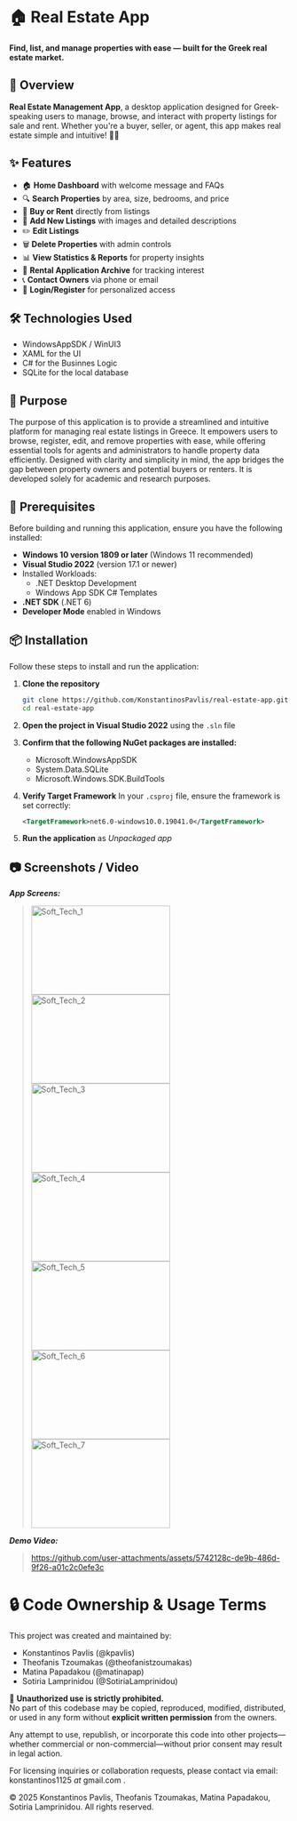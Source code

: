 # 🏠 Real Estate App

**Find, list, and manage properties with ease — built for the Greek real estate market.**

## 📘 Overview

**Real Estate Management App**, a desktop application designed for Greek-speaking users to manage, browse, and interact with property listings for sale and rent. Whether you're a buyer, seller, or agent, this app makes real estate simple and intuitive! 💼✨

## ✨ Features

- 🏠 **Home Dashboard** with welcome message and FAQs
- 🔍 **Search Properties** by area, size, bedrooms, and price
- 🛒 **Buy or Rent** directly from listings
- 📝 **Add New Listings** with images and detailed descriptions
- ✏️ **Edit Listings**
- 🗑️ **Delete Properties** with admin controls
- 📊 **View Statistics & Reports** for property insights
- 📂 **Rental Application Archive** for tracking interest
- 📞 **Contact Owners** via phone or email
- 🔐 **Login/Register** for personalized access

## 🛠️ Technologies Used

- WindowsAppSDK / WinUI3
- XAML for the UI
- C# for the Businnes Logic
- SQLite for the local database

## 🎯 Purpose

The purpose of this application is to provide a streamlined and intuitive platform for managing real estate listings in Greece. It empowers users to browse, register, edit, and remove properties with ease, while offering essential tools for agents and administrators to handle property data efficiently. Designed with clarity and simplicity in mind, the app bridges the gap between property owners and potential buyers or renters. It is developed solely for academic and research purposes.

## 🧰 Prerequisites

Before building and running this application, ensure you have the following installed:

- **Windows 10 version 1809 or later** (Windows 11 recommended)
- **Visual Studio 2022** (version 17.1 or newer)
- Installed Workloads:
  - .NET Desktop Development
  - Windows App SDK C# Templates
- **.NET SDK** (.NET 6)
- **Developer Mode** enabled in Windows

## 📦 Installation

Follow these steps to install and run the application:

1. **Clone the repository**
   ```bash
   git clone https://github.com/KonstantinosPavlis/real-estate-app.git
   cd real-estate-app
   
2. **Open the project in Visual Studio 2022** using the `.sln` file
3. **Confirm that the following NuGet packages are installed:**
    - Microsoft.WindowsAppSDK
    - System.Data.SQLite
    - Microsoft.Windows.SDK.BuildTools
4. **Verify Target Framework**
     In your `.csproj` file, ensure the framework is set correctly:
   
     ```xml
     <TargetFramework>net6.0-windows10.0.19041.0</TargetFramework>
   
6. **Run the application** as _Unpackaged app_


## 📷 Screenshots / Video

**_App Screens:_**
> <img width="250" height="160" alt="Soft_Tech_1" src="https://github.com/user-attachments/assets/39dc19de-12d5-4d31-af0f-2ad7331ab820" />
> <img width="250" height="160" alt="Soft_Tech_2" src="https://github.com/user-attachments/assets/15e8f41a-d204-4ae6-8831-84f8d3360b7a" />
> <img width="250" height="160" alt="Soft_Tech_3" src="https://github.com/user-attachments/assets/845a4245-1bff-42be-ae1a-aadb26c7f039" />
> <img width="250" height="160" alt="Soft_Tech_4" src="https://github.com/user-attachments/assets/37fa6197-ee20-4708-b555-7aec7ef34419" />
> <img width="250" height="160" alt="Soft_Tech_5" src="https://github.com/user-attachments/assets/06b85138-a164-4944-959b-52a1e4a5e5da" />
> <img width="250" height="160" alt="Soft_Tech_6" src="https://github.com/user-attachments/assets/a6b74ac2-215b-4067-a1ac-e4a4b1212d31" />
> <img width="250" height="160" alt="Soft_Tech_7" src="https://github.com/user-attachments/assets/beaee7a7-2277-422e-9825-78d5531538d0" />

**_Demo Video:_**

> https://github.com/user-attachments/assets/5742128c-de9b-486d-9f26-a01c2c0efe3c



# 🔒 Code Ownership & Usage Terms

This project was created and maintained by:

- Konstantinos Pavlis (@kpavlis)
- Theofanis Tzoumakas (@theofanistzoumakas)
- Matina Papadakou (@matinapap)
- Sotiria Lamprinidou (@SotiriaLamprinidou)

🚫 **Unauthorized use is strictly prohibited.**  
No part of this codebase may be copied, reproduced, modified, distributed, or used in any form without **explicit written permission** from the owners.

Any attempt to use, republish, or incorporate this code into other projects—whether commercial or non-commercial—without prior consent may result in legal action.

For licensing inquiries or collaboration requests, please contact via email: konstantinos1125 _at_ gmail.com .

© 2025 Konstantinos Pavlis, Theofanis Tzoumakas, Matina Papadakou, Sotiria Lamprinidou. All rights reserved.
